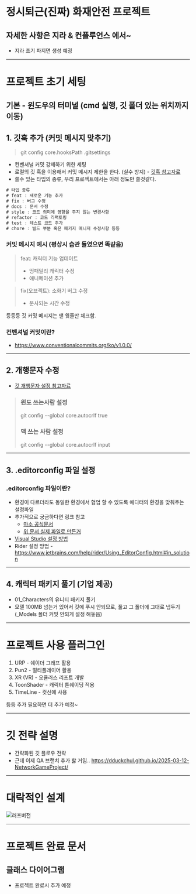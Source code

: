 # 정시퇴근(진짜) 화재안전 프로젝트

## 자세한 사항은 지라 & 컨플루언스 에서~
* 지라 초기 파지면 생성 예정
---
# 프로젝트 초기 세팅
## 기본 - 윈도우의 터미널 (cmd 실행, 깃 폴더 있는 위치까지 이동)
## 1. 깃훅 추가 (커밋 메시지 맞추기)
> git config core.hooksPath .gitsettings
* 컨벤셔널 커밋 강제하기 위한 세팅
* 로컬의 깃 훅을 이용해서 커밋 메시지 제한을 한다. (실수 방지) - [깃훅 참고자료](https://fobidlim.medium.com/git-hooks-lint%EB%A1%9C-%EC%BD%94%EB%93%9C%EC%8A%A4%ED%83%80%EC%9D%BC-%ED%86%B5%EC%9D%BC-a2577f609cfb)
* 쓸수 있는 타입의 종류, 우리 프로젝트에서는 아래 정도만 쓸것같다.
```csharp
# 타입 종류
# feat : 새로운 기능 추가
# fix : 버그 수정
# docs : 문서 수정
# style : 코드 의미에 영향을 주지 않는 변경사항
# refactor : 코드 리팩토링
# test : 테스트 코드 추가
# chore : 빌드 부분 혹은 패키지 매니저 수정사항 등등
```
### 커밋 메시지 예시 (평상시 습관 들였으면 똑같음)
> feat: 캐릭터 기능 업데이트
> - 띵패밀리 캐릭터 수정
> - 애니메이션 추가

> fix(오브젝트): 소화기 버그 수정
> - 분사되는 시간 수정

등등등 깃 커밋 메시지는 맨 윗줄만 체크함.

### 컨벤셔널 커밋이란?
- https://www.conventionalcommits.org/ko/v1.0.0/

---
## 2. 개행문자 수정
* [깃 개행문자 설정 참고자료](https://dsaint31.tistory.com/209)
> ### 윈도 쓰는사람 설정
> git config --global core.autocrlf true
> ### 맥 쓰는 사람 설정
> git config --global core.autocrlf input

---
## 3. .editorconfig 파일 설정
### .editorconfig 파일이란?
* 환경이 다르더라도 동일한 환경에서 협업 할 수 있도록 에디터의 환경을 맞춰주는 설정파일
* 추가적으로 궁금하다면 링크 참고
  * [마소 공식문서](https://learn.microsoft.com/ko-kr/visualstudio/ide/create-portable-custom-editor-options?view=vs-2022)
  * [위 문서 실제 파일로 만든거](https://github.com/pankaxz/UnityEditorConfig)
* [Visual Studio 설정 방법](https://rito15.github.io/posts/unity-editorconfig-encoding/)
* Rider 설정 방법 - https://www.jetbrains.com/help/rider/Using_EditorConfig.html#in_solution
---
## 4. 캐릭터 패키지 풀기 (기업 제공)
* 01_Characters의 유니티 패키지 풀기
* 모델 100MB 넘는거 있어서 깃에 푸시 안되므로, 풀고 그 폴더에 그대로 냅두기 (_Models 폴더 커밋 안되게 설정 해놓음)

---
# 프로젝트 사용 플러그인
1. URP - 쉐이더 그래프 활용
2. Pun2 - 멀티플레이어 활용
3. XR (VR) - 오큘러스 리프트 개발
4. ToonShader - 캐릭터 툰쉐이딩 적용
5. TimeLine - 컷신에 사용

등등 추가 필요하면 더 추가 예정~

---
# 깃 전략 설명
* 간략화된 깃 플로우 전략
* 근데 이제 QA 브랜치 추가 핧 거임..
https://dduckchul.github.io/2025-03-12-NetworkGameProject/

---
# 대락적인 설계
![러프버전](러프버전.png)

---

# 프로젝트 완료 문서
## 클래스 다이어그램
* 프로젝트 완료시 추가 예정



